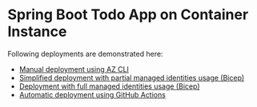 # Spring Boot Todo App on Container Instance

Following deployments are demonstrated here:
* [Manual deployment using AZ CLI](./container-instance-basic-az-cli.md)
* [Simplified deployment with partial managed identities usage (Bicep)](./container-instance-classic.md)
* [Deployment with full managed identities usage (Bicep)](./container-instance-mi.md)
* [Automatic deployment using GitHub Actions](./container-instance-github-actions.md)

